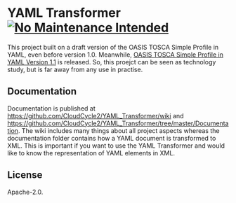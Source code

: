 # YAML Transformer [![No Maintenance Intended](http://unmaintained.tech/badge.svg)](http://unmaintained.tech/)

This project built on a draft version of the OASIS TOSCA Simple Profile in YAML, even before version 1.0.
Meanwhile, [OASIS TOSCA Simple Profile in YAML Version 1.1](http://docs.oasis-open.org/tosca/TOSCA-Simple-Profile-YAML/v1.1/TOSCA-Simple-Profile-YAML-v1.1.html) is released.
So, this proejct can be seen as technology study, but is far away from any use in practise.

## Documentation
Documentation is published at https://github.com/CloudCycle2/YAML_Transformer/wiki and https://github.com/CloudCycle2/YAML_Transformer/tree/master/Documentation.
The wiki includes many things about all project aspects whereas the documentation folder contains how a YAML document is transformed to XML.
This is important if you want to use the YAML Transformer and would like to know the representation of YAML elements in XML.

## License
Apache-2.0.
